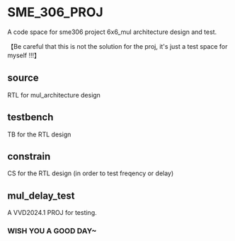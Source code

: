 # SME_306_PROJ
A code space for sme306 project 6x6_mul architecture design and test. 

【Be careful that this is not the solution for the proj, it's just a test space for myself !!!】

## source 
RTL for mul_architecture design 

## testbench  
TB for the RTL design

## constrain
CS for the RTL design (in order to test freqency or delay)

## mul_delay_test
A VVD2024.1 PROJ for testing.


### WISH YOU A GOOD DAY~

